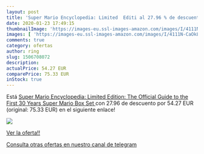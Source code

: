 ```yaml
---
layout: post
title: 'Super Mario Encyclopedia: Limited  Editi al 27.96 % de descuento'
date: 2020-01-23 17:49:15
thumbnailImage: 'https://images-eu.ssl-images-amazon.com/images/I/4111N-CaOkL._SL200_.jpg'
images: [ 'https://images-eu.ssl-images-amazon.com/images/I/4111N-CaOkL._SL200_.jpg' ]
comments: true
category: ofertas
author: ring
slug: 1506708072
description:
actualPrice: 54.27 EUR
comparePrice: 75.33 EUR
inStock: true
---
```


Está [Super Mario Encyclopedia: Limited  Edition: The Official Guide to the First 30 Years  Super Mario Box Set ](https://www.amazon.com/dp/1506708072/?tag=redken08-20) con 27.96 de descuento por 54.27 EUR (original: 75.33 EUR) en el siguiente enlace!

[![](https://images-eu.ssl-images-amazon.com/images/I/4111N-CaOkL._SL200_.jpg)](https://www.amazon.com/dp/1506708072/?tag=redken08-20)

[Ver la oferta!!](https://www.amazon.com/dp/1506708072/?tag=redken08-20)

[Consulta otras ofertas en nuestro canal de telegram](https://t.me/s/ofertas25)
